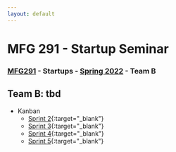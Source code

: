 ```yaml
---
layout: default
---
```


# MFG 291 - Startup Seminar

### [MFG291](../) - Startups - [Spring 2022](./) - Team B

## Team B: tbd

- Kanban
    - [Sprint 2](https://trello.com/b/V9NkXJKo){:target="_blank"}
    - [Sprint 3](https://trello.com/b/9REvgQ9N){:target="_blank"}
    - [Sprint 4](https://trello.com/b/A1q009X6){:target="_blank"}
    - [Sprint 5](https://trello.com/b/QODOsiee){:target="_blank"}